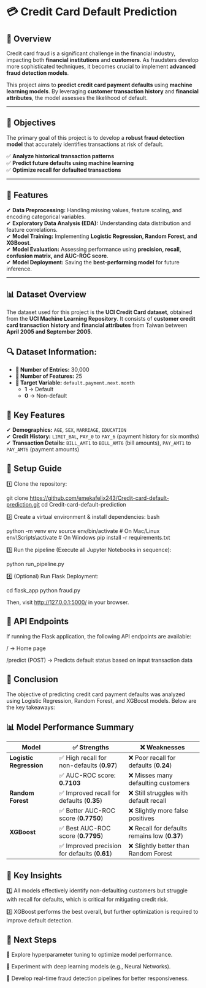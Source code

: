 # 💳 Credit Card Default Prediction  

## 📌 Overview  

Credit card fraud is a significant challenge in the financial industry, impacting both **financial institutions** and **customers**. As fraudsters develop more sophisticated techniques, it becomes crucial to implement **advanced fraud detection models**.  

This project aims to **predict credit card payment defaults** using **machine learning models**. By leveraging **customer transaction history** and **financial attributes**, the model assesses the likelihood of default.  

---

## 🎯 Objectives  

The primary goal of this project is to develop a **robust fraud detection model** that accurately identifies transactions at risk of default.  

✅ **Analyze historical transaction patterns**  
✅ **Predict future defaults using machine learning**  
✅ **Optimize recall for defaulted transactions**  

---

## 🚀 Features  

✔ **Data Preprocessing:** Handling missing values, feature scaling, and encoding categorical variables.  
✔ **Exploratory Data Analysis (EDA):** Understanding data distribution and feature correlations.  
✔ **Model Training:** Implementing **Logistic Regression, Random Forest, and XGBoost**.  
✔ **Model Evaluation:** Assessing performance using **precision, recall, confusion matrix, and AUC-ROC score**.  
✔ **Model Deployment:** Saving the **best-performing model** for future inference.  

---

## 📊 Dataset Overview  

The dataset used for this project is the **UCI Credit Card dataset**, obtained from the **UCI Machine Learning Repository**. It consists of **customer credit card transaction history** and **financial attributes** from Taiwan between **April 2005 and September 2005**.  

 ## 🔍 Dataset Information:  

- **📌 Number of Entries:** 30,000  
- **📌 Number of Features:** 25  
- **🎯 Target Variable:** `default.payment.next.month`  
  - **1** → Default  
  - **0** → Non-default  

## 🔑 Key Features  

✔ **Demographics:** `AGE`, `SEX`, `MARRIAGE`, `EDUCATION`  
✔ **Credit History:** `LIMIT_BAL`, `PAY_0` to `PAY_6` (payment history for six months)  
✔ **Transaction Details:** `BILL_AMT1` to `BILL_AMT6` (bill amounts), `PAY_AMT1` to `PAY_AMT6` (payment amounts)  


## 🚀 Setup Guide

1️⃣ Clone the repository:

git clone https://github.com/emekafelix243/Credit-card-default-prediction.git
cd Credit-card-default-prediction

2️⃣ Create a virtual environment & install dependencies:
bash

python -m venv env
source env/bin/activate  # On Mac/Linux
env\Scripts\activate     # On Windows
pip install -r requirements.txt

3️⃣ Run the pipeline (Execute all Jupyter Notebooks in sequence):

python run_pipeline.py

4️⃣ (Optional) Run Flask Deployment:

cd flask_app
python fraud.py

Then, visit http://127.0.0.1:5000/ in your browser.

## 🚀 API Endpoints

If running the Flask application, the following API endpoints are available:

/ → Home page

/predict (POST) → Predicts default status based on input transaction data


## 📌 Conclusion
The objective of predicting credit card payment defaults was analyzed using Logistic Regression, Random Forest, and XGBoost models. Below are the key takeaways:

## 📊 Model Performance Summary  

| **Model**               | **✅ Strengths**                                 | **❌ Weaknesses**                          |
|-------------------------|------------------------------------------------|----------------------------------------------|
| **Logistic Regression** | ✅ High recall for non-defaults (**0.97**)     | ❌ Poor recall for defaults (**0.24**)      |
|                         | ✅ AUC-ROC score: **0.7103**                    | ❌ Misses many defaulting customers         |
| **Random Forest**       | ✅ Improved recall for defaults (**0.35**)     | ❌ Still struggles with default recall      |
|                         | ✅ Better AUC-ROC score (**0.7750**)           | ❌ Slightly more false positives            |
| **XGBoost**             | ✅ Best AUC-ROC score (**0.7795**)             | ❌ Recall for defaults remains low (**0.37**) |
|                         | ✅ Improved precision for defaults (**0.61**)  | ❌ Slightly better than Random Forest       |


## 🔑 Key Insights

1️⃣ All models effectively identify non-defaulting customers but struggle with recall for defaults, which is critical for mitigating credit risk.

2️⃣ XGBoost performs the best overall, but further optimization is required to improve default detection.


## 🚀 Next Steps

🔹 Explore hyperparameter tuning to optimize model performance.

🔹 Experiment with deep learning models (e.g., Neural Networks).

🔹 Develop real-time fraud detection pipelines for better responsiveness.

